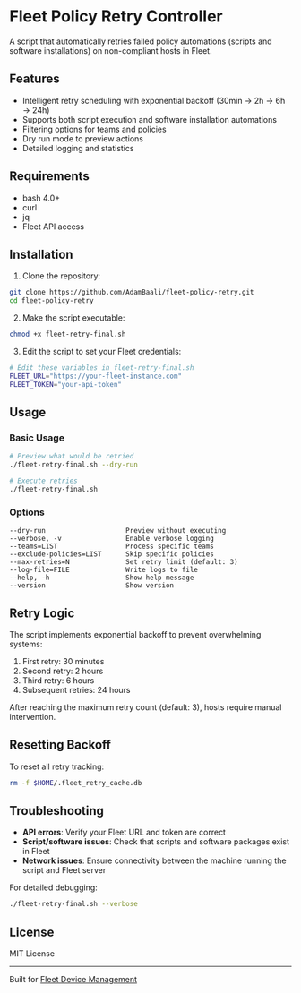 # Fleet Policy Retry Controller

A script that automatically retries failed policy automations (scripts and software installations) on non-compliant hosts in Fleet.

## Features

- Intelligent retry scheduling with exponential backoff (30min → 2h → 6h → 24h)
- Supports both script execution and software installation automations
- Filtering options for teams and policies
- Dry run mode to preview actions
- Detailed logging and statistics

## Requirements

- bash 4.0+
- curl
- jq
- Fleet API access

## Installation

1. Clone the repository:
```bash
git clone https://github.com/AdamBaali/fleet-policy-retry.git
cd fleet-policy-retry
```

2. Make the script executable:
```bash
chmod +x fleet-retry-final.sh
```

3. Edit the script to set your Fleet credentials:
```bash
# Edit these variables in fleet-retry-final.sh
FLEET_URL="https://your-fleet-instance.com"
FLEET_TOKEN="your-api-token"
```

## Usage

### Basic Usage

```bash
# Preview what would be retried
./fleet-retry-final.sh --dry-run

# Execute retries
./fleet-retry-final.sh
```

### Options

```
--dry-run                    Preview without executing
--verbose, -v                Enable verbose logging
--teams=LIST                 Process specific teams
--exclude-policies=LIST      Skip specific policies
--max-retries=N              Set retry limit (default: 3)
--log-file=FILE              Write logs to file
--help, -h                   Show help message
--version                    Show version
```

## Retry Logic

The script implements exponential backoff to prevent overwhelming systems:

1. First retry: 30 minutes
2. Second retry: 2 hours
3. Third retry: 6 hours
4. Subsequent retries: 24 hours

After reaching the maximum retry count (default: 3), hosts require manual intervention.

## Resetting Backoff

To reset all retry tracking:
```bash
rm -f $HOME/.fleet_retry_cache.db
```

## Troubleshooting

- **API errors**: Verify your Fleet URL and token are correct
- **Script/software issues**: Check that scripts and software packages exist in Fleet
- **Network issues**: Ensure connectivity between the machine running the script and Fleet server

For detailed debugging:
```bash
./fleet-retry-final.sh --verbose
```

## License

MIT License

---

Built for [Fleet Device Management](https://fleetdm.com/)

